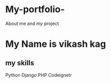 # My-portfolio-
About me and my project 
<h1>My Name is vikash kag</h1>
<h2>my skills </h2>
<ht> Python </ht>
<ht> Django</ht>
<ht> PHP </ht>
<ht> Codeignetr </ht>
